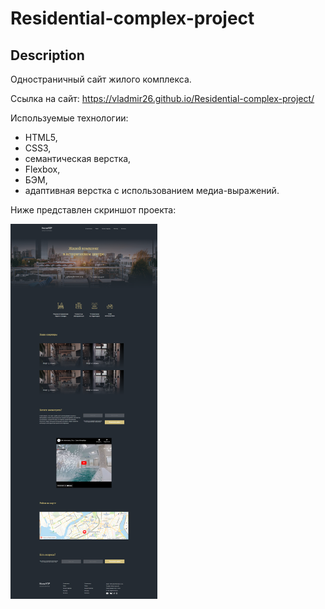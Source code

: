 <h1>Residential-complex-project</h1>

<h2>Description</h2>
Одностраничный сайт жилого комплекса.

Ссылка на сайт:   https://vladmir26.github.io/Residential-complex-project/ 

Используемые технологии: 
- HTML5,
- CSS3,
- семантическая верстка,
- Flexbox,
- БЭМ,
- адаптивная верстка с использованием медиа-выражений.

Ниже представлен скриншот проекта:

<img src='./img/Residential-complex-project.png' height='600' alt=''/>
